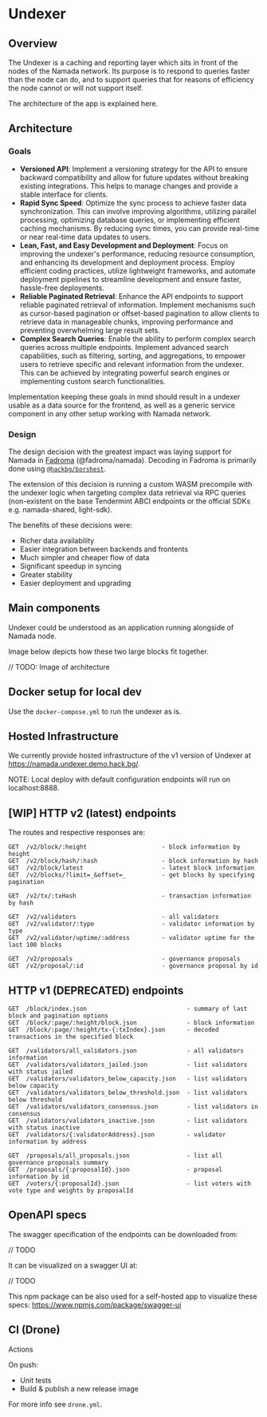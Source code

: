 # Undexer

## Overview
The Undexer is a caching and reporting layer which sits in front of the nodes of the Namada network. Its purpose is to respond to queries faster than the node can do, and to support queries that for reasons of efficiency the node cannot or will not support itself.

The architecture of the app is explained here.

## Architecture

### Goals
- **Versioned API**: Implement a versioning strategy for the API to ensure backward compatibility and allow for future updates without breaking existing integrations. This helps to manage changes and provide a stable interface for clients.
- **Rapid Sync Speed**: Optimize the sync process to achieve faster data synchronization. This can involve improving algorithms, utilizing parallel processing, optimizing database queries, or implementing efficient caching mechanisms. By reducing sync times, you can provide real-time or near real-time data updates to users.
- **Lean, Fast, and Easy Development and Deployment**: Focus on improving the undexer's performance, reducing resource consumption, and enhancing its development and deployment process. Employ efficient coding practices, utilize lightweight frameworks, and automate deployment pipelines to streamline development and ensure faster, hassle-free deployments.
- **Reliable Paginated Retrieval**: Enhance the API endpoints to support reliable paginated retrieval of information. Implement mechanisms such as cursor-based pagination or offset-based pagination to allow clients to retrieve data in manageable chunks, improving performance and preventing overwhelming large result sets.
- **Complex Search Queries**: Enable the ability to perform complex search queries across multiple endpoints. Implement advanced search capabilities, such as filtering, sorting, and aggregations, to empower users to retrieve specific and relevant information from the undexer. This can be achieved by integrating powerful search engines or implementing custom search functionalities.

Implementation keeping these goals in mind should result in a undexer usable as a data source for the frontend, as well as a generic service component in any other setup working with Namada network.

### Design
The design decision with the greatest impact was laying support for Namada in [Fadroma](https://fadroma.tech) (@fadroma/namada). Decoding in Fadroma is primarily done using [`@hackbg/borshest`](https://github.com/hackbg/toolbox/tree/main/borshest).

The extension of this decision is running a custom WASM precompile with the undexer logic when targeting complex data retrieval via RPC queries (non-existent on the base Tendermint ABCI endpoints or the official SDKs e.g. namada-shared, light-sdk).

The benefits of these decisions were:

- Richer data availability
- Easier integration between backends and frontents
- Much simpler and cheaper flow of data
- Significant speedup in syncing
- Greater stability
- Easier deployment and upgrading

## Main components
Undexer could be understood as an application running alongside of Namada node.

Image below depicts how these two large blocks fit together.

// TODO: Image of architecture

## Docker setup for local dev

Use the `docker-compose.yml` to run the undexer as is.

## Hosted Infrastructure
We currently provide hosted infrastructure of the v1 version of Undexer at https://namada.undexer.demo.hack.bg/.

NOTE: Local deploy with default configuration endpoints will run on localhost:8888.

## [WIP] HTTP v2 (latest) endpoints
The routes and respective responses are:
```
GET  /v2/block/:height                     - block information by height
GET  /v2/block/hash/:hash                  - block information by hash
GET  /v2/block/latest                      - latest block information
GET  /v2/blocks/?limit=_&offset=_          - get blocks by specifying pagination

GET  /v2/tx/:txHash                        - transaction information by hash

GET  /v2/validators                        - all validators
GET  /v2/validator/:type                   - validator information by type
GET  /v2/validator/uptime/:address         - validator uptime for the last 100 blocks

GET  /v2/proposals                         - governance proposals
GET  /v2/proposal/:id                      - governance proposal by id
```

## HTTP v1 (DEPRECATED) endpoints
```
GET  /block/index.json                            - summary of last block and pagination options
GET  /block/:page/:height/block.json              - block information
GET  /block/:page/:height/tx-{:txIndex}.json      - decoded transactions in the specified block

GET  /validators/all_validators.json              - all validators information
GET  /validators/validators_jailed.json           - list validators with status jailed
GET  /validators/validators_below_capacity.json   - list validators below capacity
GET  /validators/validators_below_threshold.json  - list validators below threshold
GET  /validators/validators_consensus.json        - list validators in consensus
GET  /validators/validators_inactive.json         - list validators with status inactive
GET  /validators/{:validatorAddress}.json         - validator information by address

GET  /proposals/all_proposals.json                - list all governance proposals summary
GET  /proposals/{:proposalId}.json                - proposal information by id
GET  /voters/{:proposalId}.json                   - list voters with vote type and weights by proposalId
```

## OpenAPI specs
The swagger specification of the endpoints can be downloaded from:

// TODO

It can be visualized on a swagger UI at:

// TODO

This npm package can be also used for a self-hosted app to visualize these specs: https://www.npmjs.com/package/swagger-ui

## CI (Drone) 
Actions

On push:
- Unit tests
- Build & publish a new release image

For more info see `drone.yml`.